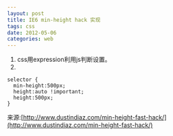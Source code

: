 ```yaml
---
layout: post
title: IE6 min-height hack 实现
tags: css 
date: 2012-05-06
categories: web
---
```

1. css用expression利用js判断设置。
2. 
```
selector {
  min-height:500px;
  height:auto !important;
  height:500px;
}
```
来源:[http://www.dustindiaz.com/min-height-fast-hack/](http://www.dustindiaz.com/min-height-fast-hack/)
